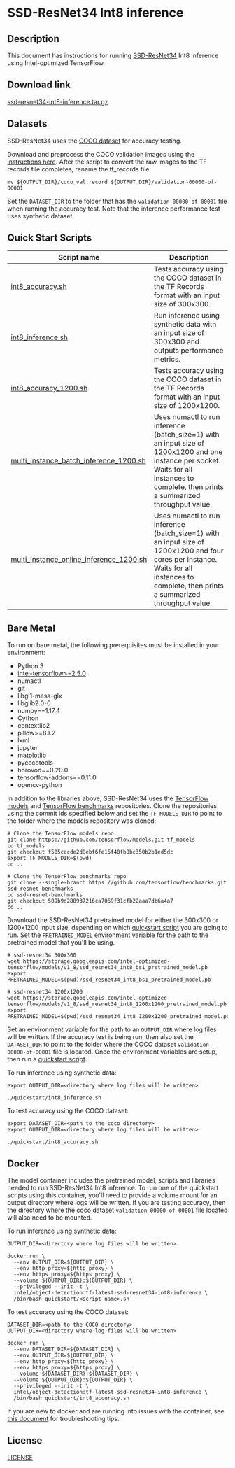 <!--- 0. Title -->
# SSD-ResNet34 Int8 inference

<!-- 10. Description -->
## Description

This document has instructions for running
[SSD-ResNet34](https://arxiv.org/pdf/1512.02325.pdf) Int8 inference
using Intel-optimized TensorFlow.

<!--- 20. Download link -->
## Download link

[ssd-resnet34-int8-inference.tar.gz](https://storage.googleapis.com/intel-optimized-tensorflow/models/v2_4_0/ssd-resnet34-int8-inference.tar.gz)

<!--- 30. Datasets -->
## Datasets

SSD-ResNet34 uses the [COCO dataset](https://cocodataset.org) for accuracy
testing.

Download and preprocess the COCO validation images using the
[instructions here](/datasets/coco). After the script to convert the raw
images to the TF records file completes, rename the tf_records file:
```
mv ${OUTPUT_DIR}/coco_val.record ${OUTPUT_DIR}/validation-00000-of-00001
```

Set the `DATASET_DIR` to the folder that has the `validation-00000-of-00001`
file when running the accuracy test. Note that the inference performance
test uses synthetic dataset.

<!--- 40. Quick Start Scripts -->
## Quick Start Scripts

| Script name | Description |
|-------------|-------------|
| [int8_accuracy.sh](/quickstart/object_detection/tensorflow/ssd-resnet34/inference/cpu/int8/int8_accuracy.sh) | Tests accuracy using the COCO dataset in the TF Records format with an input size of 300x300. |
| [int8_inference.sh](/quickstart/object_detection/tensorflow/ssd-resnet34/inference/cpu/int8/int8_inference.sh) | Run inference using synthetic data with an input size of 300x300 and outputs performance metrics. |
| [int8_accuracy_1200.sh](/quickstart/object_detection/tensorflow/ssd-resnet34/inference/cpu/int8/int8_accuracy_1200.sh) | Tests accuracy using the COCO dataset in the TF Records format with an input size of 1200x1200. |
| [multi_instance_batch_inference_1200.sh](/quickstart/object_detection/tensorflow/ssd-resnet34/inference/cpu/int8/multi_instance_batch_inference_1200.sh) | Uses numactl to run inference (batch_size=1) with an input size of 1200x1200 and one instance per socket. Waits for all instances to complete, then prints a summarized throughput value. |
| [multi_instance_online_inference_1200.sh](/quickstart/object_detection/tensorflow/ssd-resnet34/inference/cpu/int8/multi_instance_online_inference_1200.sh) | Uses numactl to run inference (batch_size=1) with an input size of 1200x1200 and four cores per instance. Waits for all instances to complete, then prints a summarized throughput value. |

<!--- 50. Bare Metal -->
## Bare Metal

To run on bare metal, the following prerequisites must be installed in your environment:
* Python 3
* [intel-tensorflow>=2.5.0](https://pypi.org/project/intel-tensorflow/)
* numactl
* git
* libgl1-mesa-glx
* libglib2.0-0
* numpy==1.17.4
* Cython
* contextlib2
* pillow>=8.1.2
* lxml
* jupyter
* matplotlib
* pycocotools
* horovod==0.20.0
* tensorflow-addons==0.11.0
* opencv-python

In addition to the libraries above, SSD-ResNet34 uses the
[TensorFlow models](https://github.com/tensorflow/models) and
[TensorFlow benchmarks](https://github.com/tensorflow/benchmarks)
repositories. Clone the repositories using the commit ids specified
below and set the `TF_MODELS_DIR` to point to the folder where the models
repository was cloned:
```
# Clone the TensorFlow models repo
git clone https://github.com/tensorflow/models.git tf_models
cd tf_models
git checkout f505cecde2d8ebf6fe15f40fb8bc350b2b1ed5dc
export TF_MODELS_DIR=$(pwd)
cd ..

# Clone the TensorFlow benchmarks repo
git clone --single-branch https://github.com/tensorflow/benchmarks.git ssd-resnet-benchmarks
cd ssd-resnet-benchmarks
git checkout 509b9d288937216ca7069f31cfb22aaa7db6a4a7
cd ..
```

Download the SSD-ResNet34 pretrained model for either the 300x300 or 1200x1200
input size, depending on which [quickstart script](#quick-start-scripts) you are
going to run. Set the `PRETRAINED_MODEL` environment variable for the path to the
pretrained model that you'll be using.
```
# ssd-resnet34 300x300
wget https://storage.googleapis.com/intel-optimized-tensorflow/models/v1_8/ssd_resnet34_int8_bs1_pretrained_model.pb
export PRETRAINED_MODEL=$(pwd)/ssd_resnet34_int8_bs1_pretrained_model.pb

# ssd-resnet34 1200x1200
wget https://storage.googleapis.com/intel-optimized-tensorflow/models/v1_8/ssd_resnet34_int8_1200x1200_pretrained_model.pb
export PRETRAINED_MODEL=$(pwd)/ssd_resnet34_int8_1200x1200_pretrained_model.pb
```

Set an environment variable for the path to an `OUTPUT_DIR`
where log files will be written. If the accuracy test is being run, then
also set the `DATASET_DIR` to point to the folder where the COCO dataset
`validation-00000-of-00001` file is located. Once the environment
variables are setup, then run a [quickstart script](#quick-start-scripts).

To run inference using synthetic data:
```
export OUTPUT_DIR=<directory where log files will be written>

./quickstart/int8_inference.sh
```

To test accuracy using the COCO dataset:
```
export DATASET_DIR=<path to the coco directory>
export OUTPUT_DIR=<directory where log files will be written>

./quickstart/int8_accuracy.sh
```

<!--- 60. Docker -->
## Docker

The model container includes the pretrained model, scripts and libraries
needed to run  SSD-ResNet34 Int8 inference. To run one of the
quickstart scripts using this container, you'll need to provide a volume
mount for an output directory where logs will be written. If you are
testing accuracy, then the directory where the coco dataset
`validation-00000-of-00001` file located will also need to be mounted.

To run inference using synthetic data:
```
OUTPUT_DIR=<directory where log files will be written>

docker run \
  --env OUTPUT_DIR=${OUTPUT_DIR} \
  --env http_proxy=${http_proxy} \
  --env https_proxy=${https_proxy} \
  --volume ${OUTPUT_DIR}:${OUTPUT_DIR} \
  --privileged --init -t \
  intel/object-detection:tf-latest-ssd-resnet34-int8-inference \
  /bin/bash quickstart/<script name>.sh
```

To test accuracy using the COCO dataset:
```
DATASET_DIR=<path to the COCO directory>
OUTPUT_DIR=<directory where log files will be written>

docker run \
  --env DATASET_DIR=${DATASET_DIR} \
  --env OUTPUT_DIR=${OUTPUT_DIR} \
  --env http_proxy=${http_proxy} \
  --env https_proxy=${https_proxy} \
  --volume ${DATASET_DIR}:${DATASET_DIR} \
  --volume ${OUTPUT_DIR}:${OUTPUT_DIR} \
  --privileged --init -t \
  intel/object-detection:tf-latest-ssd-resnet34-int8-inference \
  /bin/bash quickstart/int8_accuracy.sh
```

If you are new to docker and are running into issues with the container,
see [this document](https://github.com/IntelAI/models/tree/master/docs/general/docker.md)
for troubleshooting tips.

<!--- 80. License -->
## License

[LICENSE](/LICENSE)


